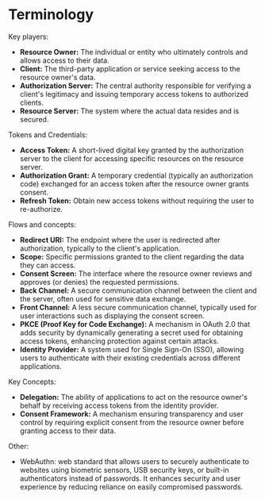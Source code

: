 # Terminology

Key players:

* **Resource Owner:** The individual or entity who ultimately controls and allows access to their data.
* **Client:** The third-party application or service seeking access to the resource owner's data.
* **Authorization Server:** The central authority responsible for verifying a client's legitimacy and issuing temporary access tokens to authorized clients.
* **Resource Server:** The system where the actual data resides and is secured.

Tokens and Credentials:

* **Access Token:** A short-lived digital key granted by the authorization server to the client for accessing specific resources on the resource server.
* **Authorization Grant:** A temporary credential (typically an authorization code) exchanged for an access token after the resource owner grants consent.
* **Refresh Token:** Obtain new access tokens without requiring the user to re-authorize.

Flows and concepts:

* **Redirect URI:** The endpoint where the user is redirected after authorization, typically to the client's application.
* **Scope:** Specific permissions granted to the client regarding the data they can access.
* **Consent Screen:** The interface where the resource owner reviews and approves (or denies) the requested permissions.
* **Back Channel:** A secure communication channel between the client and the server, often used for sensitive data exchange.
* **Front Channel:** A less secure communication channel, typically used for user interactions such as displaying the consent screen.
* **PKCE (Proof Key for Code Exchange):** A mechanism in OAuth 2.0 that adds security by dynamically generating a secret used for obtaining access tokens, enhancing protection against certain attacks.
* **Identity Provider:** A system used for Single Sign-On (SSO), allowing users to authenticate with their existing credentials across different applications.

Key Concepts:

* **Delegation:** The ability of applications to act on the resource owner's behalf by receiving access tokens from the identity provider.
* **Consent Framework:** A mechanism ensuring transparency and user control by requiring explicit consent from the resource owner before granting access to their data.

Other:

* WebAuthn:  web standard that allows users to securely authenticate to websites using biometric sensors, USB security keys, or built-in authenticators instead of passwords. It enhances security and user experience by reducing reliance on easily compromised passwords.
